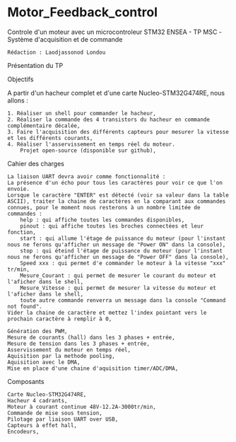 # Motor_Feedback_control
Controle d'un moteur avec un microcontroleur STM32 
ENSEA - TP MSC -Système d'acquisition et de commande

    Rédaction : Laodjassonod Londou

Présentation du TP

Objectifs

   A partir d'un hacheur complet et d'une carte Nucleo-STM32G474RE, nous allons :

    1. Réaliser un shell pour commander le hacheur,
    2. Réaliser la commande des 4 transistors du hacheur en commande complémentaire décalée,
    3. Faire l'acquisition des différents capteurs pour mesurer la vitesse et les différents courants,
    4. Réaliser l'asservissement en temps réel du moteur.
        Projet open-source (disponible sur github),
    
Cahier des charges

    La liaison UART devra avoir comme fonctionnalité :
    La présence d'un écho pour tous les caractères pour voir ce que l'on envoie.
    Lorsque le caractère "ENTER" est détecté (voir sa valeur dans la table ASCII), traiter la chaine de caractères en la comparant aux commandes connues, pour le moment nous resterons à un nombre limitée de commandes :
        help : qui affiche toutes les commandes disponibles,
        pinout : qui affiche toutes les broches connectées et leur fonction,
        start : qui allume l'étage de puissance du moteur (pour l'instant nous ne ferons qu'afficher un message de "Power ON" dans la console),
        stop : qui éteind l'étage de puissance du moteur (pour l'instant nous ne ferons qu'afficher un message de "Power OFF" dans la console),
        Speed xxx : qui permet d'e commander le moteur à la vitesse "xxx" tr/min,
        Mesure_Courant : qui permet de mesurer le courant du moteur et l'aficher dans le shell,
        Mesure_Vitesse : qui permet de mesurer la vitesse du moteur et l'aficher dans le shell,
        toute autre commande renverra un message dans la console "Command not found".
    Vider la chaine de caractère et mettez l'index pointant vers le prochain caractère à remplir à 0,
    
    Génération des PWM,
    Mesure de courants (hall) dans les 3 phases + entrée,
    Mesure de tension dans les 3 phases + entrée,
    Asservissement du moteur en temps réel,
    Aquisition par la methode pooling,
    Aquisition avec le DMA,
    Mise en place d'une chaine d'aquisition timer/ADC/DMA,
    

    
Composants
    
    Carte Nucleo-STM32G474RE,
    Hacheur 4 cadrants,
    Moteur à courant continue 48V-12.2A-3000tr/min,
    Commande de mise sous tension,
    Pilotage par liaison UART over USB,
    Capteurs à effet hall,
    Encodeurs,

    

